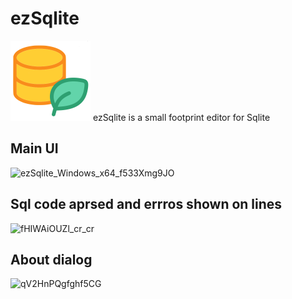 # ezSqlite


<img width="128" height="128" alt="ezSqlite_Windows_x64_f533Xmg9JO" src="res/appicon.png" />
ezSqlite is a small footprint editor for Sqlite

## Main UI
<img width="1282" height="752" alt="ezSqlite_Windows_x64_f533Xmg9JO" src="https://github.com/user-attachments/assets/45d48ee6-8ce6-4e7d-8a59-19a3d10d45d4" />

## Sql code aprsed and errros shown on lines
<img width="1280" height="751" alt="fHIWAiOUZl_cr_cr" src="https://github.com/user-attachments/assets/4cc8b958-021e-4bed-9a89-fdb19ea96d25" />

## About dialog
<img width="1278" height="752" alt="qV2HnPQgfghf5CG" src="https://github.com/user-attachments/assets/0d5bf6f7-f5c5-4886-98dd-b15597148be8" />
